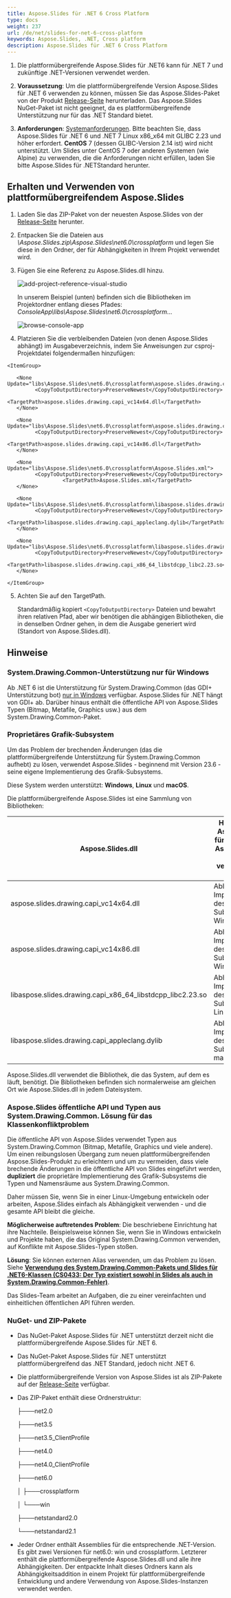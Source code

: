 ```yaml
---
title: Aspose.Slides für .NET 6 Cross Platform
type: docs
weight: 237
url: /de/net/slides-for-net-6-cross-platform
keywords: Aspose.Slides, .NET, Cross platform
description: Aspose.Slides für .NET 6 Cross Platform
---
```


1. Die plattformübergreifende Aspose.Slides für .NET6 kann für .NET 7 und zukünftige .NET-Versionen verwendet werden.

2. **Voraussetzung**: Um die plattformübergreifende Version Aspose.Slides für .NET 6 verwenden zu können, müssen Sie das Aspose.Slides-Paket von der Produkt [Release-Seite](https://releases.aspose.com/slides/net/) herunterladen. Das Aspose.Slides NuGet-Paket ist nicht geeignet, da es plattformübergreifende Unterstützung nur für das .NET Standard bietet.

3. **Anforderungen**: [Systemanforderungen](https://docs.aspose.com/slides/net/system-requirements/). Bitte beachten Sie, dass Aspose.Slides für .NET 6 und .NET 7 Linux x86_x64 mit GLIBC 2.23 und höher erfordert. **CentOS** 7 (dessen GLIBC-Version 2.14 ist) wird nicht unterstützt. Um Slides unter CentOS 7 oder anderen Systemen (wie Alpine) zu verwenden, die die Anforderungen nicht erfüllen, laden Sie bitte Aspose.Slides für .NETStandard herunter.

## **Erhalten und Verwenden von plattformübergreifendem Aspose.Slides**

1. Laden Sie das ZIP-Paket von der neuesten Aspose.Slides von der [Release-Seite](https://releases.aspose.com/slides/net/) herunter. 

2. Entpacken Sie die Dateien aus *\Aspose.Slides.zip\Aspose.Slides\net6.0\crossplatform* und legen Sie diese in den Ordner, der für Abhängigkeiten in Ihrem Projekt verwendet wird.

3. Fügen Sie eine Referenz zu Aspose.Slides.dll hinzu.

   ![add-project-reference-visual-studio](add-project-reference-visual-studio.png)

   In unserem Beispiel (unten) befinden sich die Bibliotheken im Projektordner entlang dieses Pfades: *ConsoleApp\libs\Aspose.Slides\net6.0\crossplatform\...*

   ![browse-console-app](browse-console-app.jpg)

4. Platzieren Sie die verbleibenden Dateien (von denen Aspose.Slides abhängt) im Ausgabeverzeichnis, indem Sie Anweisungen zur csproj-Projektdatei folgendermaßen hinzufügen:
```
<ItemGroup>

   <None Update="libs\Aspose.Slides\net6.0\crossplatform\aspose.slides.drawing.capi_vc14x64.dll">
         <CopyToOutputDirectory>PreserveNewest</CopyToOutputDirectory>
                  <TargetPath>aspose.slides.drawing.capi_vc14x64.dll</TargetPath>
   </None>

   <None Update="libs\Aspose.Slides\net6.0\crossplatform\aspose.slides.drawing.capi_vc14x86.dll">
         <CopyToOutputDirectory>PreserveNewest</CopyToOutputDirectory>
                  <TargetPath>aspose.slides.drawing.capi_vc14x86.dll</TargetPath>
   </None>

   <None Update="libs\Aspose.Slides\net6.0\crossplatform\Aspose.Slides.xml">
         <CopyToOutputDirectory>PreserveNewest</CopyToOutputDirectory>
                  <TargetPath>Aspose.Slides.xml</TargetPath>
   </None>

   <None Update="libs\Aspose.Slides\net6.0\crossplatform\libaspose.slides.drawing.capi_appleclang.dylib">
         <CopyToOutputDirectory>PreserveNewest</CopyToOutputDirectory>
                  <TargetPath>libaspose.slides.drawing.capi_appleclang.dylib</TargetPath>
   </None>

   <None Update="libs\Aspose.Slides\net6.0\crossplatform\libaspose.slides.drawing.capi_x86_64_libstdcpp_libc2.23.so">
         <CopyToOutputDirectory>PreserveNewest</CopyToOutputDirectory>
                  <TargetPath>libaspose.slides.drawing.capi_x86_64_libstdcpp_libc2.23.so</TargetPath>
   </None>

</ItemGroup>
```

5. Achten Sie auf den TargetPath. 

   Standardmäßig kopiert `<CopyToOutputDirectory>` Dateien und bewahrt ihren relativen Pfad, aber wir benötigen die abhängigen Bibliotheken, die in denselben Ordner gehen, in dem die Ausgabe generiert wird (Standort von Aspose.Slides.dll).

## Hinweise

### **System.Drawing.Common-Unterstützung nur für Windows**

Ab .NET 6 ist die Unterstützung für System.Drawing.Common (das GDI+ Unterstützung bot) [nur in Windows](https://learn.microsoft.com/en-us/dotnet/core/compatibility/core-libraries/6.0/system-drawing-common-windows-only) verfügbar. Aspose.Slides für .NET hängt von GDI+ ab. Darüber hinaus enthält die öffentliche API von Aspose.Slides Typen (Bitmap, Metafile, Graphics usw.) aus dem System.Drawing.Common-Paket.

### **Proprietäres Grafik-Subsystem**

Um das Problem der brechenden Änderungen (das die plattformübergreifende Unterstützung für System.Drawing.Common aufhebt) zu lösen, verwendet Aspose.Slides - beginnend mit Version 23.6 - seine eigene Implementierung des Grafik-Subsystems.

Diese System werden unterstützt: **Windows**, **Linux** und **macOS**.

Die plattformübergreifende Aspose.Slides ist eine Sammlung von Bibliotheken:

| Aspose.Slides.dll                                          | Haupt-.NET-Assembly, die für die gesamte Aspose.Slides-Logik verantwortlich ist    |
| ---------------------------------------------------------- | ------------------------------------------------------------ |
| aspose.slides.drawing.capi_vc14x64.dll                     | Abhängigkeit: Implementierung des Grafik-Subsystems für Win x64    |
| aspose.slides.drawing.capi_vc14x86.dll                     | Abhängigkeit: Implementierung des Grafik-Subsystems für Win x64    |
| libaspose.slides.drawing.capi_x86_64_libstdcpp_libc2.23.so | Abhängigkeit: Implementierung des Grafik-Subsystems für Linux (x86/x64) |
| libaspose.slides.drawing.capi_appleclang.dylib             | Abhängigkeit: Implementierung des Grafik-Subsystems für macOS      |

Aspose.Slides.dll verwendet die Bibliothek, die das System, auf dem es läuft, benötigt. Die Bibliotheken befinden sich normalerweise am gleichen Ort wie Aspose.Slides.dll in jedem Dateisystem.

### **Aspose.Slides öffentliche API und Typen aus System.Drawing.Common. Lösung für das Klassenkonfliktproblem**

Die öffentliche API von Aspose.Slides verwendet Typen aus System.Drawing.Common (Bitmap, Metafile, Graphics und viele andere). Um einen reibungslosen Übergang zum neuen plattformübergreifenden Aspose.Slides-Produkt zu erleichtern und um zu vermeiden, dass viele brechende Änderungen in die öffentliche API von Slides eingeführt werden, **dupliziert** die proprietäre Implementierung des Grafik-Subsystems die Typen und Namensräume aus System.Drawing.Common.

Daher müssen Sie, wenn Sie in einer Linux-Umgebung entwickeln oder arbeiten, Aspose.Slides einfach als Abhängigkeit verwenden - und die gesamte API bleibt die gleiche.

**Möglicherweise auftretendes Problem**: Die beschriebene Einrichtung hat ihre Nachteile. Beispielsweise können Sie, wenn Sie in Windows entwickeln und Projekte haben, die das Original System.Drawing.Common verwenden, auf Konflikte mit Aspose.Slides-Typen stoßen.

**Lösung**: Sie können externen Alias verwenden, um das Problem zu lösen. Siehe [**Verwendung des System.Drawing.Common-Pakets und Slides für .NET6-Klassen (CS0433: Der Typ existiert sowohl in Slides als auch in System.Drawing.Common-Fehler)**](https://docs.aspose.com/slides/net/net6/#using-the-systemdrawingcommon-package-and-slides-for-net6-classes-cs0433-the-type-exists-in-both-slides-and-systemdrawingcommon-error).

Das Slides-Team arbeitet an Aufgaben, die zu einer vereinfachten und einheitlichen öffentlichen API führen werden.

### **NuGet- und ZIP-Pakete**

* Das NuGet-Paket Aspose.Slides für .NET unterstützt derzeit nicht die plattformübergreifende Aspose.Slides für .NET 6.

* Das NuGet-Paket Aspose.Slides für .NET unterstützt plattformübergreifend das .NET Standard, jedoch nicht .NET 6.

* Die plattformübergreifende Version von Aspose.Slides ist als ZIP-Pakete auf der [Release-Seite](https://releases.aspose.com/slides/net/) verfügbar.

* Das ZIP-Paket enthält diese Ordnerstruktur:

  ├───net2.0

  ├───net3.5

  ├───net3.5_ClientProfile

  ├───net4.0

  ├───net4.0_ClientProfile

  ├───net6.0

  │  ├───crossplatform

  │  └───win

  ├───netstandard2.0

  └───netstandard2.1

* Jeder Ordner enthält Assemblies für die entsprechende .NET-Version. Es gibt zwei Versionen für net6.0: win und crossplatform. Letzterer enthält die plattformübergreifende Aspose.Slides.dll und alle ihre Abhängigkeiten. Der entpackte Inhalt dieses Ordners kann als Abhängigkeitsaddition in einem Projekt für plattformübergreifende Entwicklung und andere Verwendung von Aspose.Slides-Instanzen verwendet werden.